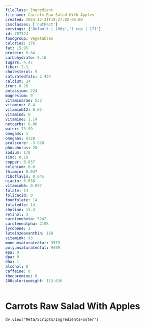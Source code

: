 ```yaml
---
fileClass: Ingredient
filename: Carrots Raw Salad With Apples
created: 2024-12-21T19:27:02-06:00
cssclasses: ['nutFact']
servings: ['Default | 100g','1 cup | 171']
id: 787524
foodgroup: Vegetables
calories: 176
fat: 15.95
protein: 0.84
carbohydrate: 8.16
sugars: 4.47
fiber: 2.1
cholesterol: 9
saturatedfats: 2.494
calcium: 24
iron: 0.26
potassium: 224
magnesium: 9
vitaminarae: 532
vitaminc: 6.4
vitaminb12: 0.02
vitamind: 0
vitamine: 1.14
netcarbs: 6.06
water: 73.99
omega3s: 1
omega6s: 8328
pralscore: -3.828
phosphorus: 28
sodium: 178
zinc: 0.19
copper: 0.037
selenium: 0.6
thiamin: 0.047
riboflavin: 0.045
niacin: 0.638
vitaminb6: 0.097
folate: 14
folicacid: 0
foodfolate: 14
folatedfe: 14
choline: 13.4
retinol: 3
carotenebeta: 5242
carotenealpha: 2198
lycopene: 1
luteinzeaxanthin: 168
vitamink: 43
monounsaturatedfat: 3559
polyunsaturatedfat: 9499
epa: 0
dpa: 0
dha: 1
alcohol: 0
caffeine: 0
theobromine: 0
200calorieweight: 113.636
---
```


# Carrots Raw Salad With Apples

```dataviewjs
dv.view("Meta/Scripts/IngredientsFooter")
```